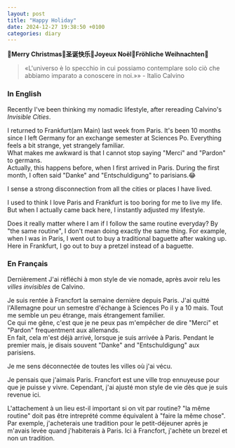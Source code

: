 ```yaml
---
layout: post
title: "Happy Holiday"
date: 2024-12-27 19:38:50 +0100
categories: diary
---
```


**🎄Merry Christmas🎄圣诞快乐🎄Joyeux Noël🎄Fröhliche Weihnachten🎄**

> «L'universo è lo specchio in cui possiamo contemplare solo ciò che abbiamo imparato a conoscere in noi.»» - Italio Calvino


### In English

Recently I've been thinking my nomadic lifestyle, after rereading Calvino's *Invisible Cities*. 

I returned to Frankfurt(am Main) last week from Paris. It's been 10 months since I left Germany for an exchange semester at Sciences Po. Everything feels a bit strange, yet strangely familiar.   
What makes me awkward is that I cannot stop saying "Merci" and "Pardon" to germans.    
Actually, this happens before, when I first arrived in Paris. During the first month, I often said "Danke" and "Entschuldigung" to parisians.😂

I sense a strong disconnection from all the cities or places I have lived.   

I used to think I love Paris and Frankfurt is too boring for me to live my life. But when I actually came back here, I instantly adjusted my lifestyle. 

Does it really matter where I am if I follow the same routine everyday? By "the same routine", I don't mean doing exactly the same thing. For example, when I was in Paris, I went out to buy a traditional baguette after waking up. Here in Frankfurt, I go out to buy a pretzel instead of a baguette. 





### En Français

Dernièrement J'ai réfléchi à mon style de vie nomade, après avoir relu les *villes invisibles* de Calvino.

Je suis rentée à Francfort la semaine dernière depuis Paris. J'ai quitté l'Allemagne pour un semestre d'échange à Sciences Po il y a 10 mais. Tout me semble un peu étrange, mais étrangement familier.  
Ce qui me gêne, c'est que je ne peux pas m'empêcher de dire "Merci" et "Pardon" frequentment aux allemands.  
En fait, cela m'est déjà arrivé, lorsque je suis arrivée à Paris. Pendant le premier mais, je disais souvent "Danke" and "Entschuldigung" aux parisiens.

Je me sens déconnectée de toutes les villes où j'ai vécu.

Je pensais que j'aimais Paris. Francfort est une ville trop ennuyeuse pour que je puisse y vivre. Cependant, j'ai ajusté mon style de vie dès que je suis revenue ici.

L'attachement à un lieu est-il important si on vit par routine? "la même routine" doit pas être intreprété comme équivalent à "faire la même chose". Par exemple, j'acheterais une tradition pour le petit-déjeuner après je m'avais levée quand j'habiterais à Paris. Ici à Francfort, j'achète un brezel et non un tradition.




